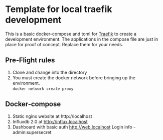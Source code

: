 # Template for local traefik development
This is a basic docker-compose and toml for [Traefik](https://docs.traefik.io/) to create a development environment. The applications in the compose file are just in place for proof of concept.  Replace them for your needs.

## Pre-Flight rules
1. Clone and change into the directory
2. You must create the docker network before bringing up the environment.  
`docker network create proxy`

## Docker-compose
1. Static nginx website at http://localhost
2. Influxdb 2.0 at http://influx.localhost
3. Dashboard with basic auth http://web.localhost  Login info - admin:supersecret
